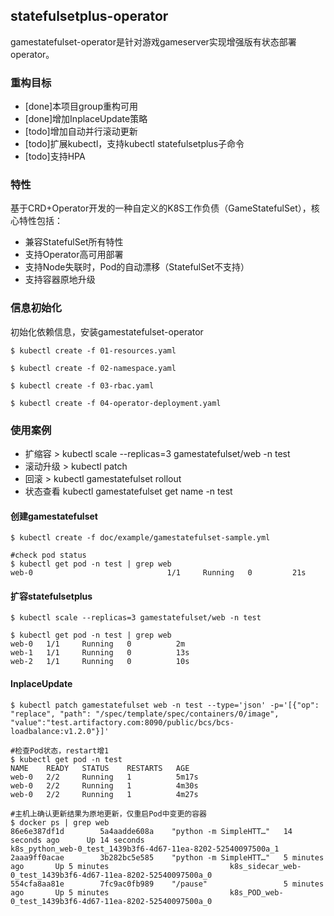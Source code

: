 ## statefulsetplus-operator

gamestatefulset-operator是针对游戏gameserver实现增强版有状态部署operator。 

### 重构目标

* [done]本项目group重构可用
* [done]增加InplaceUpdate策略
* [todo]增加自动并行滚动更新
* [todo]扩展kubectl，支持kubectl statefulsetplus子命令
* [todo]支持HPA

### 特性

基于CRD+Operator开发的一种自定义的K8S工作负债（GameStatefulSet），核心特性包括：

* 兼容StatefulSet所有特性
* 支持Operator高可用部署
* 支持Node失联时，Pod的自动漂移（StatefulSet不支持）  
* 支持容器原地升级

### 信息初始化

初始化依赖信息，安装gamestatefulset-operator

```shell
$ kubectl create -f 01-resources.yaml

$ kubectl create -f 02-namespace.yaml

$ kubectl create -f 03-rbac.yaml

$ kubectl create -f 04-operator-deployment.yaml
```

### 使用案例

* 扩缩容 > kubectl scale --replicas=3 gamestatefulset/web -n test 
* 滚动升级 > kubectl patch 
* 回滚 > kubectl gamestatefulset rollout 
* 状态查看 kubectl gamestatefulset get name -n test 

#### 创建gamestatefulset

```shell
$ kubectl create -f doc/example/gamestatefulset-sample.yml

#check pod status
$ kubectl get pod -n test | grep web 
web-0                              1/1     Running   0         21s
```

#### 扩容statefulsetplus

```shell
$ kubectl scale --replicas=3 gamestatefulset/web -n test 

$ kubectl get pod -n test | grep web 
web-0   1/1     Running   0          2m
web-1   1/1     Running   0          13s
web-2   1/1     Running   0          10s
```

#### InplaceUpdate

```shell
$ kubectl patch gamestatefulset web -n test --type='json' -p='[{"op": "replace", "path": "/spec/template/spec/containers/0/image", "value":"test.artifactory.com:8090/public/bcs/bcs-loadbalance:v1.2.0"}]'

#检查Pod状态，restart增1
$ kubectl get pod -n test
NAME    READY   STATUS    RESTARTS   AGE
web-0   2/2     Running   1          5m17s
web-0   2/2     Running   1          4m30s
web-0   2/2     Running   1          4m27s

#主机上确认更新结果为原地更新，仅重启Pod中变更的容器
$ docker ps | grep web 
86e6e387df1d        5a4aadde608a    "python -m SimpleHTT…"   14 seconds ago      Up 14 seconds                           k8s_python_web-0_test_1439b3f6-4d67-11ea-8202-52540097500a_1
2aaa9ff0acae        3b282bc5e585    "python -m SimpleHTT…"   5 minutes ago       Up 5 minutes                           k8s_sidecar_web-0_test_1439b3f6-4d67-11ea-8202-52540097500a_0
554cfa8aa81e        7fc9ac0fb989    "/pause"                 5 minutes ago       Up 5 minutes                           k8s_POD_web-0_test_1439b3f6-4d67-11ea-8202-52540097500a_0
```
